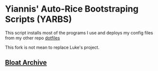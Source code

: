 # Yiannis' Auto-Rice Bootstraping Scripts (YARBS)

This script installs most of the programs I use and deploys my config files from my other repo [dotfiles](https://github.com/ispanos/dotfiles)

This fork is not mean to replace Luke's project.

## [Bloat Archive](https://gist.github.com/ispanos/cd64a41bfb01aa4e645099bc11908303)
